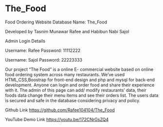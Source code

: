 # The_Food
Food Ordering Website
Database Name: The_Food

Developed by Tasnim Munawar Rafee and Habibun Nabi Sajol

Admin Login Details

Username: Rafee
Password: 11112222

Username: Sajol
Password: 22223333

Our project “The Food” is a online E- commercial website based on online food ordering system across many restaurants. 
We’ve used HTML,CSS,Boostrap for front-end design and php and mysql for back-end development. 
Anyone can login and order food and share their experience with it. 
The admin of this page can add/ modify restaurants’ data, their foods data change their menu items and see their orders list.
The users data is secured and safe in the database considering privacy and policy.

Github Link
https://github.com/Rafee104104/The_Food

YouTube Demo Link
https://youtu.be/172CNrGsZQ4
